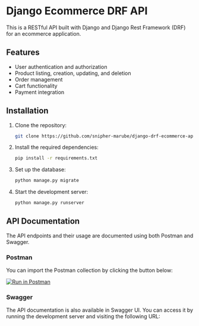 # Django Ecommerce DRF API

This is a RESTful API built with Django and Django Rest Framework (DRF) for an ecommerce application.

## Features

- User authentication and authorization
- Product listing, creation, updating, and deletion
- Order management
- Cart functionality
- Payment integration

## Installation

1. Clone the repository:

    ```bash
    git clone https://github.com/snipher-marube/django-drf-ecommerce-api.git
    ```

2. Install the required dependencies:

    ```bash
    pip install -r requirements.txt
    ```

3. Set up the database:

    ```bash
    python manage.py migrate
    ```

4. Start the development server:

    ```bash
    python manage.py runserver
    ```

## API Documentation

The API endpoints and their usage are documented using both Postman and Swagger.

### Postman

You can import the Postman collection by clicking the button below:

[![Run in Postman](https://run.pstmn.io/button.svg)](https://www.getpostman.com/collections/your-collection-id)

### Swagger

The API documentation is also available in Swagger UI. You can access it by running the development server and visiting the following URL:
